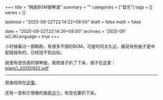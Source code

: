 +++
title = "韩剧BGM钢琴谱"
summary = ""
categories = ["音乐"]
tags = []
series = []

lastmod = "2025-09-22T22:14:22+08:00"
draft = false
math = false

date = "2025-09-22T22:14:26+08:00"
archives = '2025-09'
isCJKLanguage = true
+++

小时候看过一部韩剧，有很多不错的BGM。可是时间太久远，据说有些曲子是中配版独有的，已经找不到出处。

剧里有首伤感的钢琴曲，我把谱子扒了下来，谱子在这里： [piano1_20250922.pdf](./piano1_20250922.pdf)

---

原曲视频在[这里](https://v.douyin.com/hmEV3kFD-Sw/)。

还有一首和它很像的曲是[这个](https://v.douyin.com/nqrVYbCxq3k/)，有空也要扒下来。
